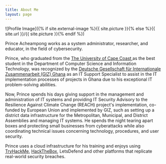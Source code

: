 ```yaml
---
title: About Me
layout: page
---
```

![Profile Image]({% if site.external-image %}{{ site.picture }}{% else %}{{ site.url }}/{{ site.picture }}{% endif %})



<p>Prince Acheampong works as a system administrator, researcher, and educator, in the field of cybersecurity.</p>

<p>Prince, who graduated from the <a href="https://ucc.edu.gh"> The University of Cape Coast </a> as the best student
	in the Department of Computer Science and Information Technology, was recognized
	by the <a href="https://www.giz.de/en/worldwide/324.html">Deutsche Gesellschaft für Internationale Zusammenarbeit (GIZ) Ghana</a> as
	an IT Support Specialist to assist in the IT implementation processes of projects
	in Ghana due to his exceptional IT problem-solving abilities.</p>

<p>Now, Prince spends his days giving support in the management and administration of IT systems and providing IT Security Advisory to the Resilience Against Climate Change (REACH) project's implementation, co-funded by European Union and implemented by GIZ, such as setting up a district data infrastructure for the Metropolitan, Municipal, and District Assemblies and managing IT systems. He spends the night tearing apart boxes and protecting small businesses from cyberattacks while also coordinating technical issues concerning technology, procedures, and user security.</p>

<p>Prince uses a cloud infrastructure for his training and enjoys using <a href="https://tryhackme.com/p/r0b0t4rch">TryHackMe</a>, <a href="https://www.hackthebox.com/">HackTheBox</a>, LetsDefend and other platforms that replicate real-world security breaches.</p>

<!--
<h2>Skills</h2>

<ul class="skill-list">
	<li>System Administration and Management</li>
 	<ul>
		<li>- Ubuntu Linux, Apache, Kali Linux, Windows Server</li>
	</ul>
	<li>Responsive (Mobile First)</li>
	<li>CSS (Stylus, Sass, Less)</li>
	<li>Css Frameworks (Bootstrap, Foundation)</li>
	<li>Javascript (Design Patterns, Testes)</li>
	<li>AngularJS - ReactJS</li>
	<li>Grunt - Gulp - Yeoman</li>
	<li>Git</li>
	<li>PHP</li>
	<li>Python</li>
	<li>MySQL - MongoDB</li>
	<li>Scrum and Kanban</li>
	<li>TDD e Continuous Integration</li>
</ul>

<h2>Projects</h2>

<ul>
	<li><a href="https://github.com/">Lorem Lorem</a></li>
	<li><a href="https://github.com/">Ipsum Dolor</a></li>
	<li><a href="https://github.com/">Dolor Lorem</a></li>
</ul>
-->
